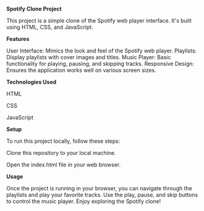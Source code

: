 **Spotify Clone Project**

This project is a simple clone of the Spotify web player interface. It's built using HTML, CSS, and JavaScript.

**Features**

User Interface: Mimics the look and feel of the Spotify web player.
Playlists: Display playlists with cover images and titles.
Music Player: Basic functionality for playing, pausing, and skipping tracks.
Responsive Design: Ensures the application works well on various screen sizes.


**Technologies Used**

HTML

CSS

JavaScript


**Setup**

To run this project locally, follow these steps:

Clone this repository to your local machine.

Open the index.html file in your web browser.

**Usage**

Once the project is running in your browser, you can navigate through the playlists and play your favorite tracks.
Use the play, pause, and skip buttons to control the music player.
Enjoy exploring the Spotify clone!
